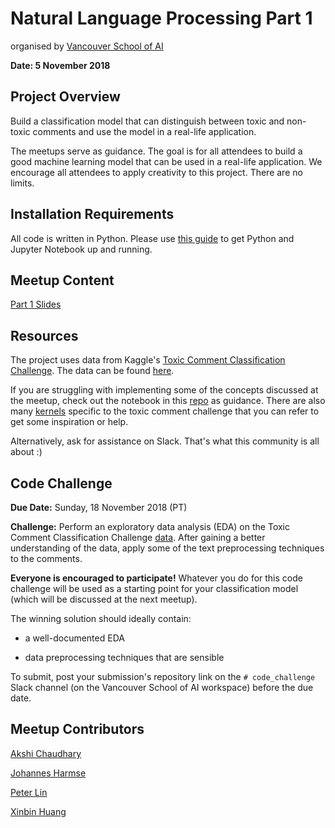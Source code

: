 # Natural Language Processing Part 1

organised by [Vancouver School of AI](https://www.meetup.com/Vancouver-School-of-AI/)

**Date: 5 November 2018**

## Project Overview

Build a classification model that can distinguish between toxic and non-toxic comments and use the model in a real-life application.

The meetups serve as guidance. The goal is for all attendees to build a good machine learning model that can be used in a real-life application. We encourage all attendees to apply creativity to this project. There are no limits.

## Installation Requirements

All code is written in Python. Please use [this guide](http://nbviewer.jupyter.org/github/johannesgiorgis/school_of_ai_vancouver/blob/master/intro_to_data_science_tools/01_introduction_to_conda_and_jupyter_notebooks.ipynb) to get Python and Jupyter Notebook up and running.

## Meetup Content

[Part 1 Slides](https://docs.google.com/presentation/d/1Ev9j97B5wAbpmsF372urt9M4kZefSX0bfnQwqJQtf0w/edit?usp=sharing)

## Resources

The project uses data from Kaggle's [Toxic Comment Classification Challenge](https://www.kaggle.com/c/jigsaw-toxic-comment-classification-challenge). The data can be found [here](https://www.kaggle.com/c/jigsaw-toxic-comment-classification-challenge/data).

If you are struggling with implementing some of the concepts discussed at the meetup, check out the notebook in this [repo](https://github.com/johannesharmse/wine_nlp) as guidance. There are also many [kernels](https://www.kaggle.com/c/jigsaw-toxic-comment-classification-challenge/kernels) specific to the toxic comment challenge that you can refer to get some inspiration or help.

Alternatively, ask for assistance on Slack. That's what this community is all about :)

## Code Challenge

**Due Date:** Sunday, 18 November 2018 (PT)

**Challenge:** Perform an exploratory data analysis (EDA) on the Toxic Comment Classification Challenge [data](https://www.kaggle.com/c/jigsaw-toxic-comment-classification-challenge/data). After gaining a better understanding of the data, apply some of the text preprocessing techniques to the comments.

**Everyone is encouraged to participate!** Whatever you do for this code challenge will be used as a starting point for your classification model (which will be discussed at the next meetup).

The winning solution should ideally contain:

* a well-documented EDA

* data preprocessing techniques that are sensible

To submit, post your submission's repository link on the `# code_challenge` Slack channel (on the Vancouver School of AI workspace) before the due date.

## Meetup Contributors

[Akshi Chaudhary](https://github.com/akshi8)

[Johannes Harmse](https://github.com/johannesharmse)

[Peter Lin](https://github.com/peter0083)

[Xinbin Huang](https://github.com/xinbinhuang)

